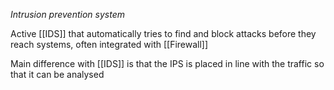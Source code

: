 *Intrusion prevention system*

Active [[IDS]] that automatically tries to find and block attacks before they reach systems, often integrated with [[Firewall]]

Main difference with [[IDS]] is that the IPS is placed in line with the traffic so that it can be analysed